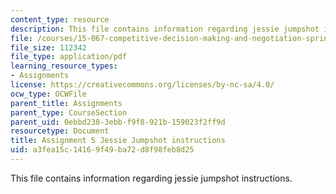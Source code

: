 ```yaml
---
content_type: resource
description: This file contains information regarding jessie jumpshot instructions.
file: /courses/15-067-competitive-decision-making-and-negotiation-spring-2011/a3fea15c14169f49ba72d8f98feb8d25_MIT15_067S11_assgn05instru.pdf
file_size: 112342
file_type: application/pdf
learning_resource_types:
- Assignments
license: https://creativecommons.org/licenses/by-nc-sa/4.0/
ocw_type: OCWFile
parent_title: Assignments
parent_type: CourseSection
parent_uid: 0ebbd238-3ebb-f9f8-921b-159023f2ff9d
resourcetype: Document
title: Assignment 5 Jessie Jumpshot instructions
uid: a3fea15c-1416-9f49-ba72-d8f98feb8d25
---
```

This file contains information regarding jessie jumpshot instructions.